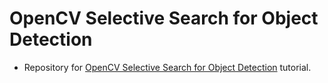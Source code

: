 # OpenCV Selective Search for Object Detection
- Repository for [OpenCV Selective Search for Object Detection](https://www.pyimagesearch.com/2020/06/29/opencv-selective-search-for-object-detection/) tutorial.
